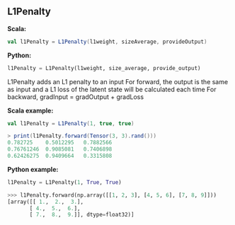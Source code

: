 ## L1Penalty ##

**Scala:**
```scala
val l1Penalty = L1Penalty(l1weight, sizeAverage, provideOutput)
```
**Python:**
```python
l1Penalty = L1Penalty(l1weight, size_average, provide_output)
```
L1Penalty adds an L1 penalty to an input 
For forward, the output is the same as input and a L1 loss of the latent state will be calculated each time
For backward, gradInput = gradOutput + gradLoss


**Scala example:**
```scala
val l1Penalty = L1Penalty(1, true, true)

> print(l1Penalty.forward(Tensor(3, 3).rand()))
0.782725	0.5012295	0.7882566	
0.76761246	0.9085081	0.7406898	
0.62426275	0.9409664	0.3315808	

```

**Python example:**
```python
l1Penalty = L1Penalty(1, True, True)

>>> l1Penalty.forward(np.array([[1, 2, 3], [4, 5, 6], [7, 8, 9]]))
[array([[ 1.,  2.,  3.],
       [ 4.,  5.,  6.],
       [ 7.,  8.,  9.]], dtype=float32)]

```

